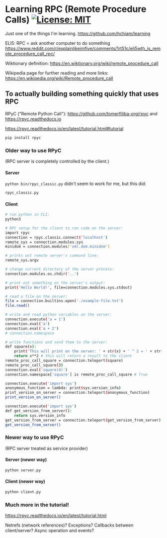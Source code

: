 # Learning RPC (Remote Procedure Calls) [![License: MIT](https://img.shields.io/badge/License-MIT-yellow.svg?style=for-the-badge)](https://github.com/hchiam/learning-rpc/blob/main/LICENSE)

Just one of the things I'm learning. https://github.com/hchiam/learning

ELI5: RPC = ask another computer to do something https://www.reddit.com/r/explainlikeimfive/comments/1rt51c/eli5wth_is_remote_procedure_call_rpc/

Wiktionary definition: https://en.wiktionary.org/wiki/remote_procedure_call

Wikipedia page for further reading and more links: https://en.wikipedia.org/wiki/Remote_procedure_call

## To actually building something quickly that uses RPC

RPyC ("Remote Python Call"): https://github.com/tomerfiliba-org/rpyc and https://rpyc.readthedocs.io

https://rpyc.readthedocs.io/en/latest/tutorial.html#tutorial

```sh
pip install rpyc
```

### Older way to use RPyC

(RPC server is completely controlled by the client.)

#### Server

`python bin/rpyc_classic.py` didn't seem to work for me, but this did:

```sh
rpyc_classic.py
```

#### Client

```sh
# run python in CLI:
python3

# RPC setup for the client to run code on the server:
import rpyc
connection = rpyc.classic.connect('localhost')
remote_sys = connection.modules.sys
minidom = connection.modules['xml.dom.minidom']

# prints out remote server's command line:
remote_sys.argv

# change current directory of the server process:
connection.modules.os.chdir('..')

# print out something on the server's output:
print('Hello World!', file=connection.modules.sys.stdout)

# read a file on the server:
file = connection.builtins.open('./example-file.txt')
file.read()

# write and read python variables on the server:
connection.execute('a = 1')
connection.eval('a')
connection.eval('a + 2')
# connection.namespace

# write functions and send them to the server:
def square(x):
    print('This will print on the server: ' + str(x) + ' ^ 2 = ' + str(x**2))
    return x**2 # this will return a result to the client
remote_proc_call_square = connection.teleport(square)
remote_proc_call_square(3)
connection.eval('square(4)')
connection.namespace['square'] is remote_proc_call_square # True

connection.execute('import sys')
anonymous_function = lambda: print(sys.version_info)
print_version_on_server = connection.teleport(anonymous_function)
print_version_on_server()

connection.execute('import sys')
def get_version_from_server():
    return sys.version_info
get_version_from_server = connection.teleport(get_version_from_server)
get_version_from_server()
```

### Newer way to use RPyC

(RPC server treated as service provider)

#### Server (newer way)

```sh
python server.py
```

#### Client (newer way)

```sh
python client.py
```

### Much more in the tutorial!

https://rpyc.readthedocs.io/en/latest/tutorial.html

Netrefs (network references)? Exceptions? Callbacks between client/server? Async operation and events?
